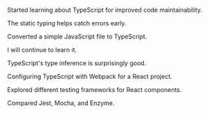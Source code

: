 Started learning about TypeScript for improved code maintainability.

The static typing helps catch errors early.

Converted a simple JavaScript file to TypeScript.

I will continue to learn it.

TypeScript's type inference is surprisingly good.

Configuring TypeScript with Webpack for a React project.

Explored different testing frameworks for React components.

Compared Jest, Mocha, and Enzyme.